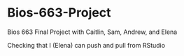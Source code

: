 # Bios-663-Project
Bios 663 Final Project with Caitlin, Sam, Andrew, and Elena

Checking that I (Elena) can push and pull from RStudio